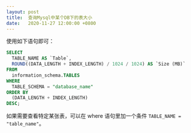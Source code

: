 ```yaml
---
layout: post
title:  查询Mysql中某个DB下的表大小
date:   2020-11-27 12:00:00 +0800
---
```


使用如下语句即可：

```sql
SELECT
  TABLE_NAME AS `Table`,
  ROUND((DATA_LENGTH + INDEX_LENGTH) / 1024 / 1024) AS `Size (MB)`
FROM
  information_schema.TABLES
WHERE
  TABLE_SCHEMA = "database_name"
ORDER BY
  (DATA_LENGTH + INDEX_LENGTH)
DESC;
```

如果需要查看特定某张表，可以在 where 语句里加一个条件 `TABLE_NAME = "table_name"`。
